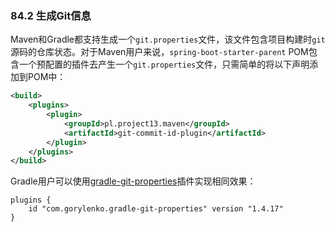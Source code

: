 ### 84.2 生成Git信息

Maven和Gradle都支持生成一个`git.properties`文件，该文件包含项目构建时`git`源码的仓库状态。对于Maven用户来说，`spring-boot-starter-parent` POM包含一个预配置的插件去产生一个`git.properties`文件，只需简单的将以下声明添加到POM中：
```xml
<build>
    <plugins>
        <plugin>
            <groupId>pl.project13.maven</groupId>
            <artifactId>git-commit-id-plugin</artifactId>
        </plugin>
    </plugins>
</build>
```
Gradle用户可以使用[gradle-git-properties](https://plugins.gradle.org/plugin/com.gorylenko.gradle-git-properties)插件实现相同效果：
```gralde
plugins {
    id "com.gorylenko.gradle-git-properties" version "1.4.17"
}
```
